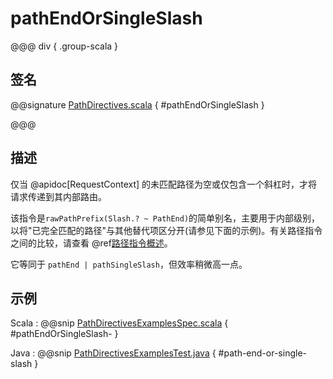 # pathEndOrSingleSlash

@@@ div { .group-scala }

## 签名

@@signature [PathDirectives.scala]($akka-http$/akka-http/src/main/scala/akka/http/scaladsl/server/directives/PathDirectives.scala) { #pathEndOrSingleSlash }

@@@

## 描述

仅当 @apidoc[RequestContext] 的未匹配路径为空或仅包含一个斜杠时，才将请求传递到其内部路由。

该指令是`rawPathPrefix(Slash.? ~ PathEnd)`的简单别名，主要用于内部级别，以将"已完全匹配的路径"与其他替代项区分开(请参见下面的示例)。有关路径指令之间的比较，请查看 @ref[路径指令概述](index.md#overview-path)。

它等同于 `pathEnd | pathSingleSlash`，但效率稍微高一点。

## 示例

Scala
:  @@snip [PathDirectivesExamplesSpec.scala]($test$/scala/docs/http/scaladsl/server/directives/PathDirectivesExamplesSpec.scala) { #pathEndOrSingleSlash- }

Java
:  @@snip [PathDirectivesExamplesTest.java]($test$/java/docs/http/javadsl/server/directives/PathDirectivesExamplesTest.java) { #path-end-or-single-slash }
